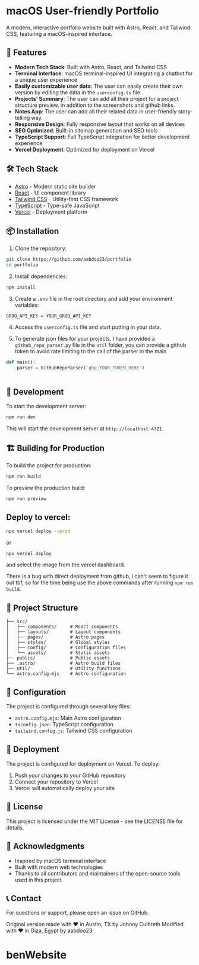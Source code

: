 # macOS User-friendly Portfolio

A modern, interactive portfolio website built with Astro, React, and Tailwind CSS, featuring a macOS-inspired interface.

## 🚀 Features

- **Modern Tech Stack**: Built with Astro, React, and Tailwind CSS
- **Terminal Interface**: macOS terminal-inspired UI integrating a chatbot for a unique user experience
- **Easily customizable user data**: The user can easily create their own version by editing the data in the `userconfig.ts` file.
- **Projects' Summary**: The user can add all their project for a project structure preview, in addition to the screenshots and github links.
- **Notes App**: The user can add all their related data in user-friendly story-telling way.
- **Responsive Design**: Fully responsive layout that works on all devices
- **SEO Optimized**: Built-in sitemap generation and SEO tools
- **TypeScript Support**: Full TypeScript integration for better development experience
- **Vercel Deployment**: Optimized for deployment on Vercel

## 🛠️ Tech Stack

- [Astro](https://astro.build/) - Modern static site builder
- [React](https://reactjs.org/) - UI component library
- [Tailwind CSS](https://tailwindcss.com/) - Utility-first CSS framework
- [TypeScript](https://www.typescriptlang.org/) - Type-safe JavaScript
- [Vercel](https://vercel.com/) - Deployment platform

## 📦 Installation

1. Clone the repository:
```bash
git clone https://github.com/aabdoo23/portfolio
cd portfolio
```

2. Install dependencies:
```bash
npm install
```

3. Create a `.env` file in the root directory and add your environment variables:
```env
GROQ_API_KEY = YOUR_GROQ_API_KEY
```
4. Access the `userconfig.ts` file and start putting in your data.

5. To generate json files for your projects, I have provided a `github_repo_parser.py` file in the `util` folder, you can provide a github token to avoid rate limiting to the call of the parser in the main
```python
def main():
    parser = GitHubRepoParser('ghp_YOUR_TOKEN_HERE')
    
```

## 🚀 Development

To start the development server:

```bash
npm run dev
```

This will start the development server at `http://localhost:4321`.

## 🏗️ Building for Production

To build the project for production:

```bash
npm run build
```

To preview the production build:

```bash
npm run preview
```

## Deploy to vercel:
```bash
npx vercel deploy --prod
```
or 
```bash
npx vercel deploy
```
and select the image from the vercel dashboard.

There is a bug with direct deployment from github, i can't seem to figure it out tbf, so for the time being use the above commands after running ```npm run build```.

## 📁 Project Structure

```
├── src/
│   ├── components/     # React components
│   ├── layouts/        # Layout components
│   ├── pages/          # Astro pages
│   ├── styles/         # Global styles
│   ├── config/         # Configuration files
│   └── assets/         # Static assets
├── public/             # Public assets
├── .astro/             # Astro build files
├── util/               # Utility functions
└── astro.config.mjs    # Astro configuration
```

## 🔧 Configuration

The project is configured through several key files:

- `astro.config.mjs`: Main Astro configuration
- `tsconfig.json`: TypeScript configuration
- `tailwind.config.js`: Tailwind CSS configuration

## 🚀 Deployment

The project is configured for deployment on Vercel. To deploy:

1. Push your changes to your GitHub repository
2. Connect your repository to Vercel
3. Vercel will automatically deploy your site

## 📝 License

This project is licensed under the MIT License - see the LICENSE file for details.

## 🙏 Acknowledgments

- Inspired by macOS terminal interface
- Built with modern web technologies
- Thanks to all contributors and maintainers of the open-source tools used in this project

## 📞 Contact

For questions or support, please open an issue on GitHub.

Original version made with ❤️ in Austin, TX by Johnny Culbreth
Modified with ❤️ in Giza, Egypt by aabdoo23
# benWebsite
